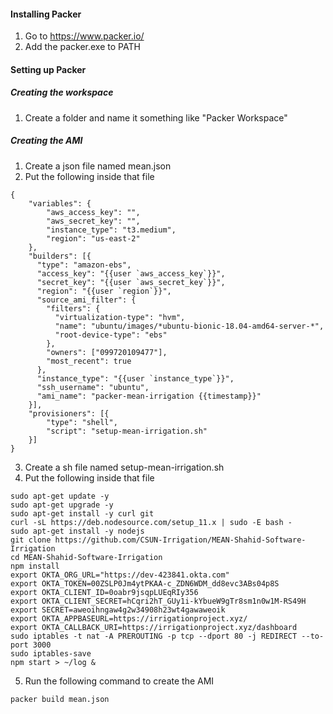 #### Installing Packer
1. Go to https://www.packer.io/
2. Add the packer.exe to PATH

#### Setting up Packer
##### Creating the workspace
1. Create a folder and name it something like "Packer Workspace"

##### Creating the AMI
1. Create a json file named mean.json
2. Put the following inside that file
```
{
    "variables": {
        "aws_access_key": "",
        "aws_secret_key": "",
        "instance_type": "t3.medium",
        "region": "us-east-2"
    },
    "builders": [{
      "type": "amazon-ebs",
      "access_key": "{{user `aws_access_key`}}",
      "secret_key": "{{user `aws_secret_key`}}",
      "region": "{{user `region`}}",
      "source_ami_filter": {
        "filters": {
          "virtualization-type": "hvm",
          "name": "ubuntu/images/*ubuntu-bionic-18.04-amd64-server-*",
          "root-device-type": "ebs"
        },
        "owners": ["099720109477"],
        "most_recent": true
      },
      "instance_type": "{{user `instance_type`}}",
      "ssh_username": "ubuntu",
      "ami_name": "packer-mean-irrigation {{timestamp}}"
    }],
    "provisioners": [{
        "type": "shell",
        "script": "setup-mean-irrigation.sh"
    }]
}
```
3. Create a sh file named setup-mean-irrigation.sh
4. Put the following inside that file
```
sudo apt-get update -y
sudo apt-get upgrade -y
sudo apt-get install -y curl git
curl -sL https://deb.nodesource.com/setup_11.x | sudo -E bash -
sudo apt-get install -y nodejs
git clone https://github.com/CSUN-Irrigation/MEAN-Shahid-Software-Irrigation
cd MEAN-Shahid-Software-Irrigation
npm install
export OKTA_ORG_URL="https://dev-423841.okta.com"
export OKTA_TOKEN=00ZSLP0Jm4ytPKAA-c_ZDN6WDM_dd8evc3ABs04p8S
export OKTA_CLIENT_ID=0oabr9jsqpLUEqRIy356
export OKTA_CLIENT_SECRET=hCqri2hT_GUy1i-kYbueW9gTr8sm1n0w1M-RS49H
export SECRET=aweoihngaw4g2w34908h23wt4gawaweoik
export OKTA_APPBASEURL=https://irrigationproject.xyz/
export OKTA_CALLBACK_URI=https://irrigationproject.xyz/dashboard
sudo iptables -t nat -A PREROUTING -p tcp --dport 80 -j REDIRECT --to-port 3000
sudo iptables-save
npm start > ~/log &
```
5. Run the following command to create the AMI
```
packer build mean.json
```
